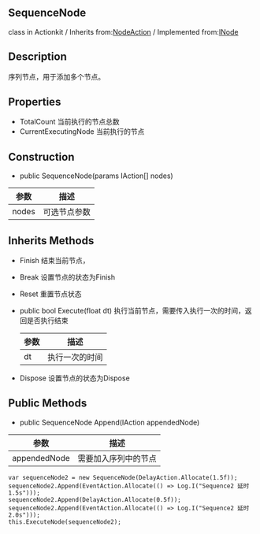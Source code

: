 ## SequenceNode
class in Actionkit / Inherits from:[NodeAction](www.baidu.com) / Implemented from:[INode](www.baidu.com)

## Description
序列节点，用于添加多个节点。

## Properties
* TotalCount   	当前执行的节点总数            
* CurrentExecutingNode    当前执行的节点

## Construction

* public SequenceNode(params IAction[] nodes)	


| 参数  | 描述         |
| ----- | ------------ |
| nodes | 可选节点参数 |

## Inherits Methods

* Finish			      结束当前节点，

* Break                              设置节点的状态为Finish

* Reset                              重置节点状态

* public bool Execute(float dt)     执行当前节点，需要传入执行一次的时间，返回是否执行结束

  | 参数 | 描述           |
  | ---- | -------------- |
  | dt   | 执行一次的时间 |

* Dispose                          设置节点的状态为Dispose

## Public Methods

*  public SequenceNode Append(IAction appendedNode)	

| 参数         | 描述                 |
| ------------ | -------------------- |
| appendedNode | 需要加入序列中的节点 |
```
var sequenceNode2 = new SequenceNode(DelayAction.Allocate(1.5f));
sequenceNode2.Append(EventAction.Allocate(() => Log.I("Sequence2 延时 1.5s")));
sequenceNode2.Append(DelayAction.Allocate(0.5f));
sequenceNode2.Append(EventAction.Allocate(() => Log.I("Sequence2 延时 2.0s")));
this.ExecuteNode(sequenceNode2);
```

